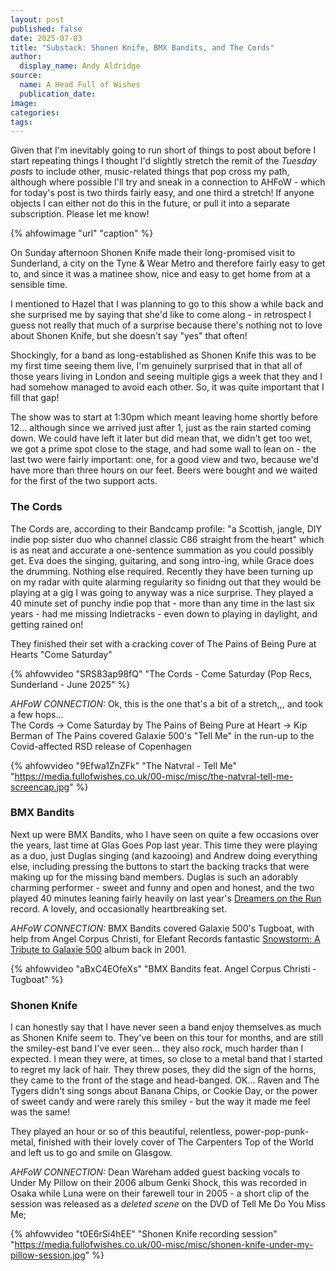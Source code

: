 ```yaml
---
layout: post
published: false
date: 2025-07-03
title: "Substack: Shonen Knife, BMX Bandits, and The Cords"
author:
  display_name: Andy Aldridge
source:
  name: A Head Full of Wishes
  publication_date: 
image: 
categories:
tags: 
---
```

Given that I'm inevitably going to run short of things to post about before I start repeating things I thought I'd slightly stretch the remit of the _Tuesday posts_ to include other, music-related things that pop cross my path, although where possible I'll try and sneak in a connection to AHFoW - which for today's post is two thirds fairly easy, and one third a stretch! If anyone objects I can either not do this in the future, or pull it into a separate subscription. Please let me know!

{% ahfowimage "url" "caption" %}

On Sunday afternoon Shonen Knife made their long-promised visit to Sunderland, a city on the Tyne & Wear Metro and therefore fairly easy to get to, and since it was a matinee show, nice and easy to get home from at a sensible time.

I mentioned to Hazel that I was planning to go to this show a while back and she surprised me by saying that she'd like to come along - in retrospect I guess not really that much of a surprise because there's nothing not to love about Shonen Knife, but she doesn't say "yes" that often!

Shockingly, for a band as long-established as Shonen Knife this was to be my first time seeing them live, I'm genuinely surprised that in that all of those years living in London and seeing multiple gigs a week that they and I had somehow managed to avoid each other. So, it was quite important that I fill that gap! 

The show was to start at 1:30pm which meant leaving home shortly before 12... although since we arrived just after 1, just as the rain started coming down. We could have left it later but did mean that, we didn't get too wet,  we got a prime spot close to the stage, and had some wall to lean on - the last two were fairly important: one, for a good view and two, because we'd have more than three hours on our feet. Beers were bought and we waited for the first of the two support acts.

### The Cords

The Cords are, according to their Bandcamp profile: "a Scottish, jangle, DIY indie pop sister duo who channel classic C86 straight from the heart" which is as neat and accurate a one-sentence summation as you could possibly get. Eva does the singing, guitaring, and song intro-ing, while Grace does the drumming. Nothing else required. Recently they have been turning up on my radar with quite alarming regularity so finidng out that they would be playing at a gig I was going to anyway was a nice surprise. They played a 40 minute set of punchy indie pop that - more than any time in the last six years - had me missing Indietracks - even down to playing in daylight, and getting rained on!

They finished their set with a cracking cover of The Pains of Being Pure at Hearts "Come Saturday"

{% ahfowvideo "SRS83ap98fQ" "The Cords - Come Saturday (Pop Recs, Sunderland - June 2025" %}

_AHFoW CONNECTION:_ Ok, this is the one that's a bit of a stretch,,, and took a few hops...  
    The Cords -> Come Saturday by The Pains of Being Pure at Heart -> Kip Berman of The Pains covered Galaxie 500's "Tell Me" in the run-up to the Covid-affected RSD release of Copenhagen

{% ahfowvideo "9Efwa1ZnZFk" "The Natvral - Tell Me" "https://media.fullofwishes.co.uk/00-misc/misc/the-natvral-tell-me-screencap.jpg" %}

### BMX Bandits

Next up were BMX Bandits, who I have seen on quite a few occasions over the years, last time at Glas Goes Pop last year. This time they were playing as a duo, just Duglas singing (and kazooing) and Andrew doing everything else, including pressing the buttons to start the backing tracks that were making up for the missing band members. Duglas is such an adorably charming performer - sweet and funny and open and honest, and the two played 40 minutes leaning fairly heavily on last year's [Dreamers on the Run](https://bmxbandits.bandcamp.com/album/dreamers-on-the-run) record. A lovely, and occasionally heartbreaking set.

_AHFoW CONNECTION:_ BMX Bandits covered Galaxie 500's Tugboat, with help from Angel Corpus Christi, for Elefant Records fantastic [Snowstorm: A Tribute to Galaxie 500](https://elefantrecords.bandcamp.com/album/snowstorm-a-tribute-to-galaxie-500) album back in 2001.

{% ahfowvideo "aBxC4EOfeXs" "BMX Bandits feat. Angel Corpus Christi - Tugboat" %}

### Shonen Knife

I can honestly say that I have never seen a band enjoy themselves as much as Shonen Knife seem to. They've been on this tour for months, and are still the smiley-est band I've ever seen... they also rock, much harder than I expected. I mean they were, at times, so close to a metal band that I started to regret my lack of hair. They threw poses, they did the sign of the horns, they came to the front of the stage and head-banged. OK... Raven and The Tygers didn't sing songs about Banana Chips, or Cookie Day, or the power of sweet candy and were rarely this smiley - but the way it made me feel was the same!

They played an hour or so of this beautiful, relentless, power-pop-punk-metal, finished with their lovely cover of The Carpenters Top of the World and left us to go and smile on Glasgow.

_AHFoW CONNECTION:_ Dean Wareham added guest backing vocals to Under My Pillow on their 2006 album Genki Shock, this was recorded in Osaka while Luna were on their farewell tour in 2005 - a short clip of the session was released as a _deleted scene_ on the DVD of Tell Me Do You Miss Me;

{% ahfowvideo "t0E6rSi4hEE" "Shonen Knife recording session" "https://media.fullofwishes.co.uk/00-misc/misc/shonen-knife-under-my-pillow-session.jpg" %}


